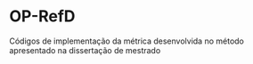 # OP-RefD
Códigos de implementação da métrica desenvolvida no método apresentado na dissertação de mestrado
